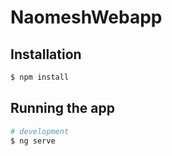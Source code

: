 # NaomeshWebapp


## Installation

```bash
$ npm install
```

## Running the app

```bash
# development
$ ng serve
```
